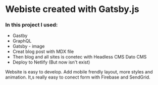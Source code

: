 # Webiste created with Gatsby.js

### In this project I used:
* Gastby
* GraphQL
* Gatsby - image
* Creat blog post with MDX file
* Then blog and all sites is conetec with Headless CMS Dato CMS
* Deploy to Netlify (But now isn't exist)

Website is easy to develop. Add mobile frendly layout, more styles and animation.
It,s really easy to conect form with Firebase and SendGrid.
